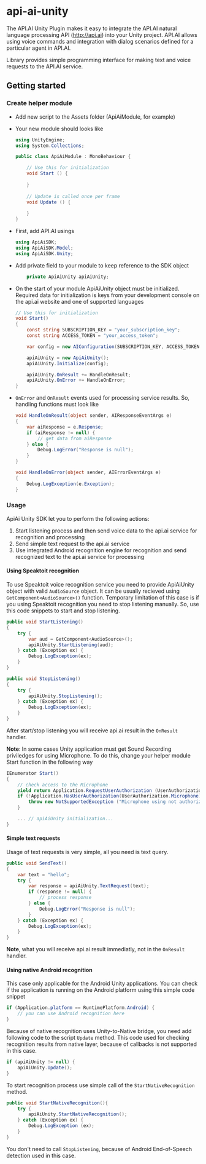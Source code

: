 # api-ai-unity

The API.AI Unity Plugin makes it easy to integrate the API.AI natural language processing API (http://api.ai) into your Unity project. API.AI allows using voice commands and integration with dialog scenarios defined for a particular agent in API.AI.

Library provides simple programming interface for making text and voice requests to the API.AI service. 

## Getting started

### Create helper module

* Add new script to the Assets folder (ApiAiModule, for example) 
* Your new module should looks like
    ```csharp
    using UnityEngine;
    using System.Collections;

    public class ApiAiModule : MonoBehaviour {

        // Use this for initialization
        void Start () {
        
        }
        
        // Update is called once per frame
        void Update () {
        
        }
    }
    ```

* First, add API.AI usings
    
    ```csharp
    using ApiAiSDK;
    using ApiAiSDK.Model;
    using ApiAiSDK.Unity;
    ```

* Add private field to your module to keep reference to the SDK object

    ```csharp
        private ApiAiUnity apiAiUnity;
    ```

* On the start of your module ApiAiUnity object must be initialized. Required data for initialization is keys from your development console on the api.ai website and one of supported languages

    ```csharp
    // Use this for initialization
    void Start()
    {
        const string SUBSCRIPTION_KEY = "your_subscription_key";
        const string ACCESS_TOKEN = "your_access_token";

        var config = new AIConfiguration(SUBSCRIPTION_KEY, ACCESS_TOKEN, SupportedLanguage.English);

        apiAiUnity = new ApiAiUnity();
        apiAiUnity.Initialize(config);

        apiAiUnity.OnResult += HandleOnResult;
        apiAiUnity.OnError += HandleOnError;
    }
    ```

* `OnError` and `OnResult` events used for processing service results. So, handling functions must look like

    ```csharp
    void HandleOnResult(object sender, AIResponseEventArgs e)
    {
        var aiResponse = e.Response;
        if (aiResponse != null) {
            // get data from aiResponse
        } else {
            Debug.LogError("Response is null");
        }
    }

    void HandleOnError(object sender, AIErrorEventArgs e)
    {
        Debug.LogException(e.Exception);
    }
    ```

### Usage

ApiAi Unity SDK let you to perform the following actions:
1. Start listening process and then send voice data to the api.ai service for recognition and processing
2. Send simple text request to the api.ai service
3. Use integrated Android recognition engine for recognition and send recognized text to the api.ai service for processing

#### Using Speaktoit recognition

To use Speaktoit voice recognition service you need to provide ApiAiUnity object with valid `AudioSource` object. It can be usually recieved using  `GetComponent<AudioSource>()` function.
Temporary limitation of this case is if you using Speaktoit recognition you need to stop listening manually. So, use this code snippets to start and stop listening.

```csharp
public void StartListening()
{
    try {
        var aud = GetComponent<AudioSource>();
        apiAiUnity.StartListening(aud);
    } catch (Exception ex) {
        Debug.LogException(ex);
    }
}

public void StopListening()
{
    try {
        apiAiUnity.StopListening();
    } catch (Exception ex) {
        Debug.LogException(ex);
    }
}
```

After start/stop listening you will receive api.ai result in the `OnResult` handler.

**Note**: In some cases Unity application must get Sound Recording priviledges for using Microphone. To do this, change your helper module Start function in the following way 

```csharp
IEnumerator Start()
{
    // check access to the Microphone
    yield return Application.RequestUserAuthorization (UserAuthorization.Microphone);
    if (!Application.HasUserAuthorization(UserAuthorization.Microphone)) {
        throw new NotSupportedException ("Microphone using not authorized");
    }

    ... // apiAiUnity initialization...
}
```

#### Simple text requests

Usage of text requests is very simple, all you need is text query.

```csharp
public void SendText()
{
    var text = "hello";
    try {
        var response = apiAiUnity.TextRequest(text);
        if (response != null) {
            // process response
        } else {
            Debug.LogError("Response is null");
        }
    } catch (Exception ex) {
        Debug.LogException(ex);
    }
}
```

**Note**, what you will receive api.ai result immediatly, not in the `OnResult` handler.

#### Using native Android recognition

This case only applicable for the Android Unity applications. You can check if the application is running on the Android platform using this simple code snippet

```csharp
if (Application.platform == RuntimePlatform.Android) {
    // you can use Android recognition here
}
```

Because of native recognition uses Unity-to-Native bridge, you need add following code to the script `Update` method. This code used for checking recognition results from native layer, because of callbacks is not supported in this case.

```csharp
if (apiAiUnity != null) {
    apiAiUnity.Update();
}
```

To start recognition process use simple call of the `StartNativeRecognition` method. 

```csharp
public void StartNativeRecognition(){
    try {
        apiAiUnity.StartNativeRecognition();
    } catch (Exception ex) {
        Debug.LogException (ex);
    }
}
```

You don't need to call `StopListening`, because of Android End-of-Speech detection used in this case.
